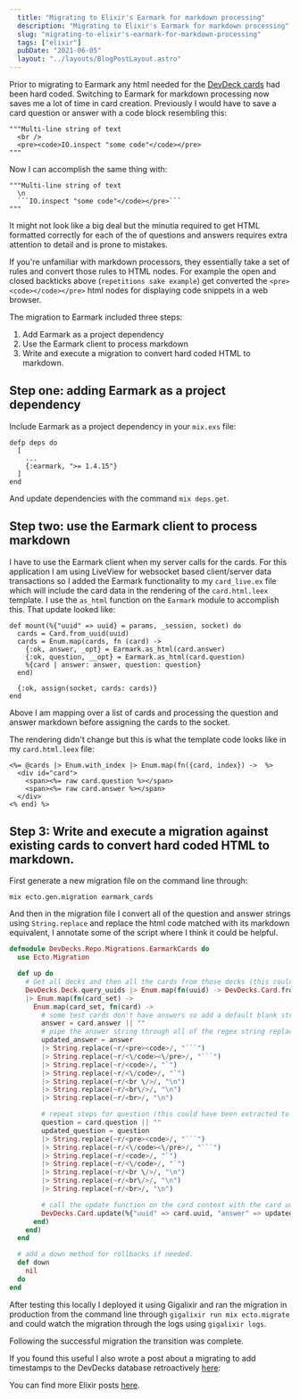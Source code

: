 ```yaml
---
  title: "Migrating to Elixir's Earmark for markdown processing"
  description: "Migrating to Elixir's Earmark for markdown processing"
  slug: "migrating-to-elixir's-earmark-for-markdown-processing"
  tags: ["elixir"]
  pubDate: "2021-06-05"
  layout: "../layouts/BlogPostLayout.astro"
---
```


Prior to migrating to Earmark any html needed for the [DevDeck cards](https://www.devdecks.io/decks/elixir/comprehensions/a756fa67-e16d-4cf8-b303-1cbee8b22fce) had been hard coded. Switching to Earmark for markdown processing now saves me a lot of time in card creation. Previously I would have to save a card question or answer with a code block resembling this:
```
"""Multi-line string of text
  <br />
  <pre><code>IO.inspect "some code"</code></pre>
"""
```

Now I can accomplish the same thing with:
```
"""Multi-line string of text
  \n
  ```IO.inspect "some code"</code></pre>```
"""
```

It might not look like a big deal but the minutia required to get HTML formatted correctly for each of the of questions and answers requires extra attention to detail and is prone to mistakes.

If you're unfamiliar with markdown processors, they essentially take a set of rules and convert those rules to HTML nodes. For example the open and closed backticks above (```repetitions sake example```) get converted the `<pre><code></code></pre>` html nodes for displaying code snippets in a web browser.

The migration to Earmark included three steps:
1) Add Earmark as a project dependency
2) Use the Earmark client to process markdown
3) Write and execute a migration to convert hard coded HTML to markdown.

<h2>Step one: adding Earmark as a project dependency</h2>

Include Earmark as a project dependency in your `mix.exs` file:

```
defp deps do
  [
    ...
    {:earmark, ">= 1.4.15"}
  ]
end
```

And update dependencies with the command `mix deps.get`.


<h2>Step two: use the Earmark client to process markdown</h2>

I have to use the Earmark client when my server calls for the cards. For this application I am using LiveView for websocket based client/server data transactions so I added the Earmark functionality to my `card_live.ex` file which will include the card data in the rendering of the `card.html.leex` template. I use the `as_html` function on the `Earmark` module to accomplish this. That update looked like:

```
def mount(%{"uuid" => uuid} = params, _session, socket) do
  cards = Card.from_uuid(uuid)
  cards = Enum.map(cards, fn (card) ->
    {:ok, answer, _opt} = Earmark.as_html(card.answer)
    {:ok, question, __opt} = Earmark.as_html(card.question)
    %{card | answer: answer, question: question}
  end)

  {:ok, assign(socket, cards: cards)}
end
```
Above I am mapping over a list of cards and processing the question and answer markdown before assigning the cards to the socket.

The rendering didn't change but this is what the template code looks like in my `card.html.leex` file:
```
<%= @cards |> Enum.with_index |> Enum.map(fn({card, index}) ->  %>
  <div id="card">
    <span><%= raw card.question %></span>
    <span><%= raw card.answer %></span>
  </div>
<% end) %>
```

<h2>Step 3: Write and execute a migration against existing cards to convert hard coded HTML to markdown.</h2>

First generate a new migration file on the command line through:
```
mix ecto.gen.migration earmark_cards
```

And then in the migration file I convert all of the question and answer strings using `String.replace` and replace the html code matched with its markdown equivalent, I annotate some of the script where I think it could be helpful.

```elixir
defmodule DevDecks.Repo.Migrations.EarmarkCards do
  use Ecto.Migration

  def up do
    # Get all decks and then all the cards from those decks (this could be simplified)
    DevDecks.Deck.query_uuids |> Enum.map(fn(uuid) -> DevDecks.Card.from_uuid(uuid) end)
    |> Enum.map(fn(card_set) ->
      Enum.map(card_set, fn(card) ->
        # some test cards don't have answers so add a default blank string
        answer = card.answer || ""
        # pipe the answer string through all of the regex string replacement
        updated_answer = answer
        |> String.replace(~r/<pre><code>/, "```")
        |> String.replace(~r/<\/code><\/pre>/, "```")
        |> String.replace(~r/<code>/, "`")
        |> String.replace(~r/<\/code>/, "`")
        |> String.replace(~r/<br \/>/, "\n")
        |> String.replace(~r/<br\/>/, "\n")
        |> String.replace(~r/<br>/, "\n")

        # repeat steps for question (this could have been extracted to a function)
        question = card.question || ""
        updated_question = question
        |> String.replace(~r/<pre><code>/, "```")
        |> String.replace(~r/<\/code><\/pre>/, "```")
        |> String.replace(~r/<code>/, "`")
        |> String.replace(~r/<\/code>/, "`")
        |> String.replace(~r/<br \/>/, "\n")
        |> String.replace(~r/<br\/>/, "\n")
        |> String.replace(~r/<br>/, "\n")

        # call the update function on the card context with the card uuid to find the card and the updated answer and question.
        DevDecks.Card.update(%{"uuid" => card.uuid, "answer" => updated_answer, "question" => updated_question})
      end)
    end)
  end

  # add a down method for rollbacks if needed.
  def down
    nil
  do
end
```

After testing this locally I deployed it using Gigalixir and ran the migration in production from the command line through `gigalixir run mix ecto.migrate` and could watch the migration through the logs using `gigalixir logs`.

Following the successful migration the transition was complete.

If you found this useful I also wrote a post about a migrating to add timestamps to the DevDecks database retroactively [here](https://www.devdecks.io/2021-retroactively-add-timestamps-in-phoenix-ecto):

You can find more Elixir posts [here](https://www.devdecks.io/tags/elixir).
